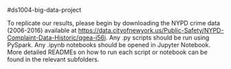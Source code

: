 #ds1004-big-data-project

To replicate our results, please begin by downloading the NYPD crime data (2006-2016) available at https://data.cityofnewyork.us/Public-Safety/NYPD-Complaint-Data-Historic/qgea-i56i. Any .py scripts should be run using PySpark. Any .ipynb notebooks should be opened in Jupyter Notebook. More detailed READMEs on how to run each script or notebook can be found in the relevant subfolders.